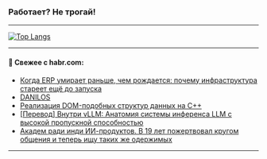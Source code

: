 ### Работает? Не трогай!

---
<!--
#### 🛠️ Technical stack:

![Java](https://img.shields.io/badge/Java-informational?logo=Oracle&style=flat&logoColor=white&color=FF4500)
![Kotlin](https://img.shields.io/badge/Kotlin-informational?logo=Kotlin&style=flat&logoColor=white&color=774D97)
![TS](https://img.shields.io/badge/TypeScript-informational?logo=typeScript&style=flat&logoColor=black&color=017acc)
![Python](https://img.shields.io/badge/Python-informational?logo=Python&style=flat&logoColor=black&color=ffdd54) <br>
![Spring](https://img.shields.io/badge/Spring-informational?logo=Spring&style=flat&logoColor=white&color=6DB33F) 
![SpringBoot](https://img.shields.io/badge/SpringBoot-informational?logo=SpringBoot&style=flat&logoColor=white&color=6DB33F)
![Nest](https://img.shields.io/badge/NestJS-informational?logo=NestJS&style=flat&logoColor=white&color=E0234E) 
![NodeJS](https://img.shields.io/badge/NodeJS-informational?logo=node.js&style=flat&logoColor=white&color=70A760)<br>
![PostgreSQL](https://img.shields.io/badge/PostgreSQL-informational?logo=PostgreSQL&style=flat&logoColor=white&color=DAA520)
![MongoDB](https://img.shields.io/badge/MongoDB-informational?logo=MongoDB&style=flat&logoColor=white&color=870000)
![Apache](https://img.shields.io/badge/Apache-informational?logo=apache&style=flat&logoColor=white&color=f74e28)

___ 
-->

<!--- #### 🛠️ : --->

[![Top Langs](https://github-readme-stats-82jvfl3w3-advtsettinggmailcoms-projects.vercel.app/api/top-langs/?username=zloylis&langs_count=10&hide_title=true&title_color=e6edf3&size_weight=0.5&count_weight=0.5&layout=compact&hide_progress=true&hide_border=true&theme=dracula&hide=css,makefile,cmake)](https://github.com/zloylis)

<!---


####  :octocat:&nbsp;&nbsp; Статистика:

![GitHub stats](https://github-readme-stats-u2qms2cxw-advtsettinggmailcoms-projects.vercel.app/api?username=zloylis&show_icons=true&hide_border=true&theme=dracula&title_color=e6edf3&include_all_commits=true&count_private=true&hide_rank=false&hide_title=true&rank_icon=github)
-->
---

#### 💬 Свежее с habr.com:

<!-- BLOG-POST-LIST:START -->
- [Когда ERP умирает раньше, чем рождается: почему инфраструктура стареет ещё до запуска](https://habr.com/ru/articles/957928/?utm_source=habrahabr&utm_medium=rss&utm_campaign=957928)
- [DANILOS](https://habr.com/ru/articles/957916/?utm_source=habrahabr&utm_medium=rss&utm_campaign=957916)
- [Реализация DOM-подобных структур данных на C++](https://habr.com/ru/articles/957906/?utm_source=habrahabr&utm_medium=rss&utm_campaign=957906)
- [[Перевод] Внутри vLLM: Анатомия системы инференса LLM с высокой пропускной способностью](https://habr.com/ru/articles/957748/?utm_source=habrahabr&utm_medium=rss&utm_campaign=957748)
- [Академ ради инди ИИ-продуктов. В 19 лет пожертвовал кругом общения и теперь ищу таких же одержимых](https://habr.com/ru/articles/957896/?utm_source=habrahabr&utm_medium=rss&utm_campaign=957896)
<!-- BLOG-POST-LIST:END -->

---

